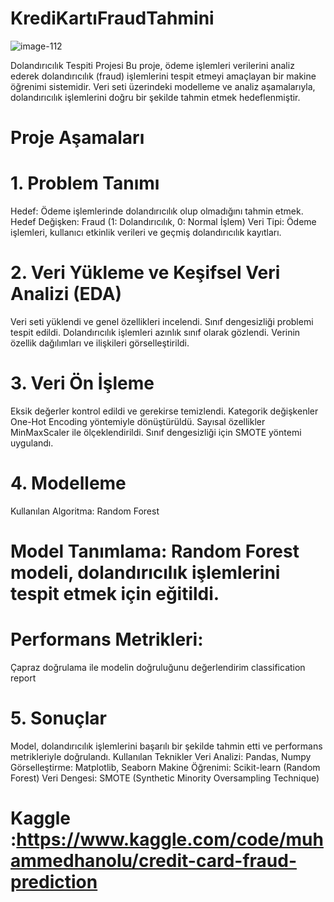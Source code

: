 # KrediKartıFraudTahmini
![image-112](https://github.com/user-attachments/assets/a34c5b4c-4080-4aaf-9601-35d999060689)




Dolandırıcılık Tespiti Projesi
Bu proje, ödeme işlemleri verilerini analiz ederek dolandırıcılık (fraud) işlemlerini tespit etmeyi amaçlayan bir makine öğrenimi sistemidir. Veri seti üzerindeki modelleme ve analiz aşamalarıyla, dolandırıcılık işlemlerini doğru bir şekilde tahmin etmek hedeflenmiştir.
# Proje Aşamaları
# 1. Problem Tanımı
Hedef: Ödeme işlemlerinde dolandırıcılık olup olmadığını tahmin etmek.
Hedef Değişken: Fraud (1: Dolandırıcılık, 0: Normal İşlem)
Veri Tipi: Ödeme işlemleri, kullanıcı etkinlik verileri ve geçmiş dolandırıcılık kayıtları.
# 2. Veri Yükleme ve Keşifsel Veri Analizi (EDA)
Veri seti yüklendi ve genel özellikleri incelendi.
Sınıf dengesizliği problemi tespit edildi. Dolandırıcılık işlemleri azınlık sınıf olarak gözlendi.
Verinin özellik dağılımları ve ilişkileri görselleştirildi.
# 3. Veri Ön İşleme
Eksik değerler kontrol edildi ve gerekirse temizlendi.
Kategorik değişkenler One-Hot Encoding yöntemiyle dönüştürüldü.
Sayısal özellikler MinMaxScaler ile ölçeklendirildi.
Sınıf dengesizliği için SMOTE yöntemi uygulandı.
# 4. Modelleme
Kullanılan Algoritma:
Random Forest
# Model Tanımlama: Random Forest modeli, dolandırıcılık işlemlerini tespit etmek için eğitildi.
# Performans Metrikleri:
Çapraz doğrulama ile modelin doğruluğunu değerlendirim
classification report
# 5. Sonuçlar
Model, dolandırıcılık işlemlerini başarılı bir şekilde tahmin etti ve performans metrikleriyle doğrulandı.
Kullanılan Teknikler
Veri Analizi: Pandas, Numpy
Görselleştirme: Matplotlib, Seaborn
Makine Öğrenimi: Scikit-learn (Random Forest)
Veri Dengesi: SMOTE (Synthetic Minority Oversampling Technique)
# Kaggle :https://www.kaggle.com/code/muhammedhanolu/credit-card-fraud-prediction

